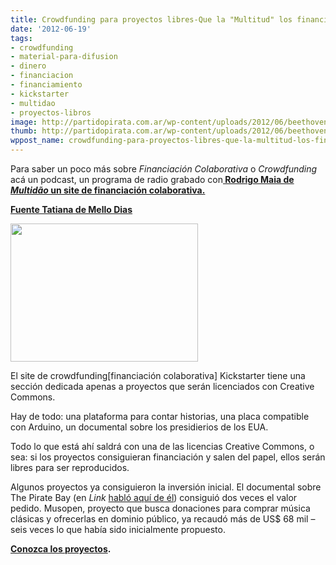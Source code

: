 ```yaml
---
title: Crowdfunding para proyectos libres-Que la "Multitud" los financie
date: '2012-06-19'
tags:
- crowdfunding
- material-para-difusion
- dinero
- financiacion
- financiamiento
- kickstarter
- multidao
- proyectos-libros
image: http://partidopirata.com.ar/wp-content/uploads/2012/06/beethoven.jpg
thumb: http://partidopirata.com.ar/wp-content/uploads/2012/06/beethoven-150x150.jpg
wppost_name: crowdfunding-para-proyectos-libres-que-la-multitud-los-financie
---
```


Para saber un poco más sobre <em>Financiación Colaborativa</em> o <em>Crowdfunding</em> acá un podcast, un programa de radio grabado con<strong><a href="http://partidopirata.com.ar/916/916"> Rodrigo Maia de <em>Multidão</em> un site de financiación colaborativa.</a></strong>

<strong><a href="http://blogs.estadao.com.br/tatiana-dias/crowdfunding-para-projetos-livres/" target="_blank">Fuente Tatiana de Mello Dias</a></strong>

<a href="http://partidopirata.com.ar/wp-content/uploads/2012/06/beethoven.jpg"><img class="size-medium wp-image-4848" title="beethoven" src="http://partidopirata.com.ar/wp-content/uploads/2012/06/beethoven-300x221.jpg" alt="" width="300" height="221" /></a>


El site de crowdfunding[financiación colaborativa] Kickstarter tiene una sección dedicada apenas a proyectos que serán licenciados con Creative Commons.

Hay de todo: una plataforma para contar historias, una placa compatible con Arduino, un documental sobre los presidierios de los EUA.

Todo lo que está ahí saldrá con una de las licencias Creative Commons, o sea: si los proyectos consiguieran financiación y salen del papel, ellos serán libres para ser reproducidos.

Algunos proyectos ya consiguieron la inversión inicial. El documental sobre The Pirate Bay (en <em>Link</em> <a href="http://blogs.estadao.com.br/link/piratas-bancam-filme-do-piratebay/">habló aquí de él</a>) consiguió dos veces el valor pedido. Musopen, proyecto que busca donaciones para comprar música clásicas y ofrecerlas en dominio público, ya recaudó más de US$ 68 mil – seis veces lo que había sido inicialmente propuesto.

<strong><a href="http://www.kickstarter.com/pages/creativecommons">Conozca los proyectos</a>.</strong>
